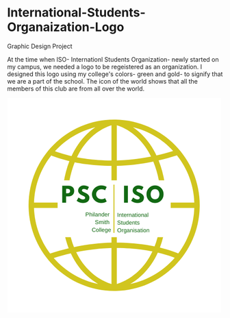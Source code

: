# International-Students-Organaization-Logo
Graphic Design Project

At the time when ISO- Internationl Students Organization- newly started on my campus, we needed a logo to be regeistered as an organization. 
I designed this logo using my college's colors- green and gold- to signify that we are a part of the school. The icon of the world shows that all the members of this club are from all over the world.

![Greeting Card](https://github.com/ChristabelA/International-Students-Organaization-Logo/blob/master/ISO-logo.png)
